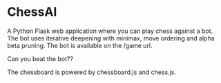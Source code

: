 # ChessAI
A Python Flask web application where you can play chess against a bot. The bot uses iterative deepening with minimax, move ordering and alpha beta pruning. 
The bot is available on the /game url.

Can you beat the bot??



The chessboard is powered by chessboard.js and chess.js.
